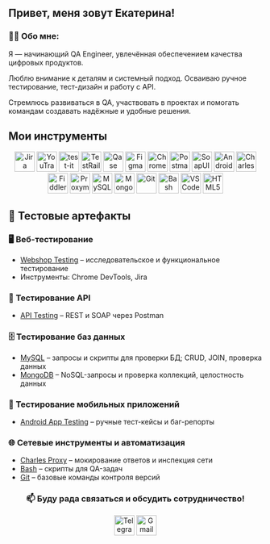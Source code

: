 <h2> Привет, меня зовут Екатерина! </h2>

### 👨‍💻 Обо мне:

Я — начинающий QA Engineer, увлечённая обеспечением качества цифровых продуктов.

Люблю внимание к деталям и системный подход. Осваиваю ручное тестирование, тест-дизайн и работу с API.

Стремлюсь развиваться в QA, участвовать в проектах и помогать командам создавать надёжные и удобные решения.

<h2>Мои инструменты</h2>
<p align="center">
  <img src="https://cdn.jsdelivr.net/gh/devicons/devicon/icons/jira/jira-original.svg" title="Jira" alt="Jira" width="40" height="40"/>
  <img src="https://upload.wikimedia.org/wikipedia/commons/thumb/8/8d/YouTrack_Icon.svg/1024px-YouTrack_Icon.svg.png" title="YouTrack" alt="YouTrack" width="40" height="40"/>
  <img src="https://docs.testit.software/images/testit_logo_icon_blue.png" title="test-it" alt="test-it" width="40" height="40">
  <img src="https://codahosted.io/packs/21236/unversioned/assets/LOGO/ba1091c59bab89cd2fd0f289622731fe16113d7b00905abe64759c313a4b73b76c1b0426076ed76cb74752234c734131df46992d5b8b48fc13e264240e4f7119f736cfeb64df36ded54b5cbf6198b9cadedf18dd0cac5c7dbcd16e6336c29363cd1292ba" title="TestRail" alt="TestRail" width="40" height="40"/>
  <img src="https://luna1.co/eb0187.png" title="Qase" alt="Qase" width="40" height="40"/>
  <img src="https://cdn.jsdelivr.net/gh/devicons/devicon/icons/figma/figma-original.svg" title="Figma" alt="Figma" width="40" height="40"/>
  <img src="https://d33wubrfki0l68.cloudfront.net/38b5c953a4667366685d55db55d057c86db1fc54/a0fdc/static/acae6b24d940347661ca901ea07f47c1/chrome-dev-logo-icon.png" title="Chrome DevTools" alt="Chrome DevTools" width="40" height="40"/>
  <img src="https://www.svgrepo.com/show/354202/postman-icon.svg" title="Postman" alt="Postman" width="40" height="40"/>
  <img src="https://encrypted-tbn0.gstatic.com/images?q=tbn:ANd9GcTDLj-17hLuPse4K5lo4VLNFRn89rjLSB-KKIZMdNjB0Q&s" title="SoapUI" alt="SoapUI" width="40" height="40"/>
  <img src="https://cdn.jsdelivr.net/gh/devicons/devicon/icons/androidstudio/androidstudio-original.svg" title="Android Studio" alt="Android Studio" width="40" height="40"/>
  <img src="https://64.media.tumblr.com/c40e81596f30adf8690ee26aa12e888f/tumblr_inline_ob8z21ogTu1r2onau_400.png" title="Charles Proxy" alt="Charles Proxy" width="40" height="40"/>
  <img src="https://www.megaleechers.com/storage/Fiddler-Everywhere-Icon.png" title="Fiddler" alt="Fiddler" width="40" height="40"/>
  <img src="https://ph-files.imgix.net/f1aba60e-b071-4afd-bde6-7c123853a3ae.png?auto=format" title="Proxyman" alt="Proxyman" width="40" height="40"/>
  <img src="https://cdn.jsdelivr.net/gh/devicons/devicon/icons/mysql/mysql-original.svg" title="MySQL" alt="MySQL" width="40" height="40"/>
  <img src="https://cdn.jsdelivr.net/gh/devicons/devicon/icons/mongodb/mongodb-original.svg" title="MongoDB" alt="MongoDB" width="40" height="40"/>
  <img src="https://cdn.jsdelivr.net/gh/devicons/devicon/icons/git/git-original.svg" title="Git" alt="Git" width="40" height="40"/>
  <img src="https://upload.wikimedia.org/wikipedia/commons/thumb/4/4b/Bash_Logo_Colored.svg/1024px-Bash_Logo_Colored.svg.png" title="Bash" alt="Bash" width="40" height="40"/>
  <img src="https://cdn.jsdelivr.net/gh/devicons/devicon/icons/vscode/vscode-original.svg" title="VS Code" alt="VS Code" width="40" height="40"/>
  <img src="https://cdn-icons-png.flaticon.com/512/919/919827.png" title="HTML5" alt="HTML5" width="40" height="40"/>
</p>


<h2>📂 Тестовые артефакты</h2>
<h3>🖥 Веб-тестирование</h3>
<ul>
<li><a href ="">Webshop Testing</a> – исследовательское и функциональное тестирование
<li>Инструменты: Chrome DevTools, Jira</li>
</ul>

<h3>🔗 Тестирование API</h3>
<ul>
<li><a href="">API Testing</a> – REST и SOAP через Postman</li>
</ul>

<h3>🗄 Тестирование баз данных</h3>
<ul>
<li><a href="">MySQL</a> – запросы и скрипты для проверки БД; CRUD, JOIN, проверка данных</li>
<li><a href="">MongoDB</a> – NoSQL-запросы и проверка коллекций, целостность данных</li>
</ul>

<h3>📱 Тестирование мобильных приложений</h3>
<ul>
<li><a href="">Android App Testing</a> – ручные тест-кейсы и баг-репорты</li>
</ul>

<h3>🌐 Сетевые инструменты и автоматизация</h3>
<ul>
<li><a href="">Charles Proxy</a> – мокирование ответов и инспекция сети</li>
<li><a href="https://github.com/carap72/bash">Bash</a> – скрипты для QA-задач</li>
<li><a href="https://github.com/carap72/git">Git</a> – базовые команды контроля версий</li>

</ul>

   <h3 align="center">📫 Буду рада связаться и обсудить сотрудничество!</h3>
<p align="center">
  <a href="https://t.me/tsarapkina_ev"><img src="https://img.icons8.com/?size=512&id=63306&format=png" width="40" height="40" alt="Telegram"/></a>
  <a href="mailto:ekaterinacarapkina@gmail.com"><img src="https://img.icons8.com/?size=512&id=P7UIlhbpWzZm&format=png" width="40" height="40" alt="Gmail"/></a>
</p>
